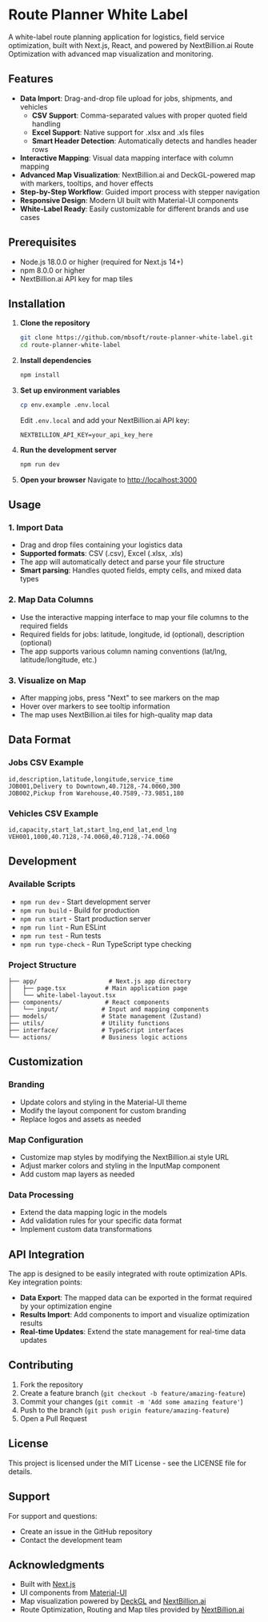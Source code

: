 # Route Planner White Label

A white-label route planning application for logistics, field service optimization, built with Next.js, React, and powered by NextBillion.ai Route Optimization with advanced map visualization and monitoring.

## Features

- **Data Import**: Drag-and-drop file upload for jobs, shipments, and vehicles
  - **CSV Support**: Comma-separated values with proper quoted field handling
  - **Excel Support**: Native support for .xlsx and .xls files
  - **Smart Header Detection**: Automatically detects and handles header rows
- **Interactive Mapping**: Visual data mapping interface with column mapping
- **Advanced Map Visualization**: NextBillion.ai and DeckGL-powered map with markers, tooltips, and hover effects
- **Step-by-Step Workflow**: Guided import process with stepper navigation
- **Responsive Design**: Modern UI built with Material-UI components
- **White-Label Ready**: Easily customizable for different brands and use cases

## Prerequisites

- Node.js 18.0.0 or higher (required for Next.js 14+)
- npm 8.0.0 or higher
- NextBillion.ai API key for map tiles

## Installation

1. **Clone the repository**
   ```bash
   git clone https://github.com/mbsoft/route-planner-white-label.git
   cd route-planner-white-label
   ```

2. **Install dependencies**
   ```bash
   npm install
   ```

3. **Set up environment variables**
   ```bash
   cp env.example .env.local
   ```
   
   Edit `.env.local` and add your NextBillion.ai API key:
   ```
   NEXTBILLION_API_KEY=your_api_key_here
   ```

4. **Run the development server**
   ```bash
   npm run dev
   ```

5. **Open your browser**
   Navigate to [http://localhost:3000](http://localhost:3000)

## Usage

### 1. Import Data
- Drag and drop files containing your logistics data
- **Supported formats**: CSV (.csv), Excel (.xlsx, .xls)
- The app will automatically detect and parse your file structure
- **Smart parsing**: Handles quoted fields, empty cells, and mixed data types

### 2. Map Data Columns
- Use the interactive mapping interface to map your file columns to the required fields
- Required fields for jobs: latitude, longitude, id (optional), description (optional)
- The app supports various column naming conventions (lat/lng, latitude/longitude, etc.)

### 3. Visualize on Map
- After mapping jobs, press "Next" to see markers on the map
- Hover over markers to see tooltip information
- The map uses NextBillion.ai tiles for high-quality map data

## Data Format

### Jobs CSV Example
```csv
id,description,latitude,longitude,service_time
JOB001,Delivery to Downtown,40.7128,-74.0060,300
JOB002,Pickup from Warehouse,40.7589,-73.9851,180
```

### Vehicles CSV Example
```csv
id,capacity,start_lat,start_lng,end_lat,end_lng
VEH001,1000,40.7128,-74.0060,40.7128,-74.0060
```

## Development

### Available Scripts

- `npm run dev` - Start development server
- `npm run build` - Build for production
- `npm run start` - Start production server
- `npm run lint` - Run ESLint
- `npm run test` - Run tests
- `npm run type-check` - Run TypeScript type checking

### Project Structure

```
├── app/                    # Next.js app directory
│   ├── page.tsx           # Main application page
│   └── white-label-layout.tsx
├── components/            # React components
│   └── input/            # Input and mapping components
├── models/               # State management (Zustand)
├── utils/                # Utility functions
├── interface/            # TypeScript interfaces
└── actions/              # Business logic actions
```

## Customization

### Branding
- Update colors and styling in the Material-UI theme
- Modify the layout component for custom branding
- Replace logos and assets as needed

### Map Configuration
- Customize map styles by modifying the NextBillion.ai style URL
- Adjust marker colors and styling in the InputMap component
- Add custom map layers as needed

### Data Processing
- Extend the data mapping logic in the models
- Add validation rules for your specific data format
- Implement custom data transformations

## API Integration

The app is designed to be easily integrated with route optimization APIs. Key integration points:

- **Data Export**: The mapped data can be exported in the format required by your optimization engine
- **Results Import**: Add components to import and visualize optimization results
- **Real-time Updates**: Extend the state management for real-time data updates

## Contributing

1. Fork the repository
2. Create a feature branch (`git checkout -b feature/amazing-feature`)
3. Commit your changes (`git commit -m 'Add some amazing feature'`)
4. Push to the branch (`git push origin feature/amazing-feature`)
5. Open a Pull Request

## License

This project is licensed under the MIT License - see the LICENSE file for details.

## Support

For support and questions:
- Create an issue in the GitHub repository
- Contact the development team

## Acknowledgments

- Built with [Next.js](https://nextjs.org/)
- UI components from [Material-UI](https://mui.com/)
- Map visualization powered by [DeckGL](https://deck.gl/) and [NextBillion.ai](https://nextbillion.ai/)
- Route Optimization, Routing and Map tiles provided by [NextBillion.ai](https://nextbillion.ai/) 